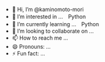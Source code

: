 - 👋 Hi, I’m @kaminomoto-mori
- 👀 I’m interested in ...　Python
- 🌱 I’m currently learning ...　Python
- 💞️ I’m looking to collaborate on ...
- 📫 How to reach me ...
- 😄 Pronouns: ...
- ⚡ Fun fact: ...

<!---
kaminomoto-mori/kaminomoto-mori is a ✨ special ✨ repository because its `README.md` (this file) appears on your GitHub profile.
You can click the Preview link to take a look at your changes.
--->
